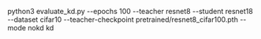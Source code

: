 python3 evaluate_kd.py --epochs 100 --teacher resnet8 --student resnet18 --dataset cifar10 --teacher-checkpoint pretrained/resnet8_cifar100.pth --mode nokd kd
